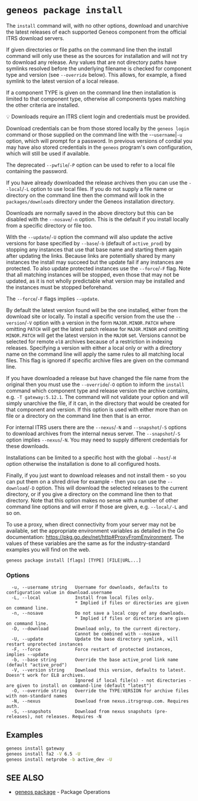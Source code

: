 # `geneos package install`

The `install` command will, with no other options, download and unarchive the latest releases of each supported Geneos component from the official ITRS download servers.

If given directories or file paths on the command line then the install command will only use these as the sources for installation and will not try to download any release. Any values that are not directory paths have symlinks resolved before the underlying filename is checked for component type and version (see `--override` below). This allows, for example, a fixed symlink to the latest version of a local release.

If a component TYPE is given on the command line then installation is limited to that component type, otherwise all components types matching the other criteria are installed.

💡 Downloads require an ITRS client login and credentials must be provided.

Download credentials can be from those stored locally by the `geneos login` command or those supplied on the command line with the --`username`|`-u` option, which will prompt for a password. In previous versions of cordial you may have also stored credentials in the `geneos` program's own configuration, which will still be used if available.

The deprecated `--pwfile`/`-P` option can be used to refer to a local file containing the password.

If you have already downloaded the release archives then you can use the `--local`/`-L` option to use local files. If you do not supply a file name or directory on the command line then the command will look in the `packages/downloads` directory under the Geneos installation directory.

Downloads are normally saved in the above directory but this can be disabled with the `--nosave`/`-n` option. This is the default if you install locally from a specific directory or file too.

With the `--update`/`-U` option the command will also update the active versions for base specified by `--base`/`-b` (default of `active_prod`) by stopping any instances that use that base name and starting them again after updating the links. Because links are potentially shared by many instances the install may succeed but the update fail if any instances are protected. To also update protected instances use the `--force`/`-F` flag. Note that all matching instances will be stopped, even those that may not be updated, as it is not wholly predictable what version may be installed and the instances must be stopped beforehand.

The `--force`/`-F` flags implies `--update`.

By default the latest version found will be the one installed, either from the download site or locally. To install a specific version from the use the `--version`/`-V` option with a version in the form `MAJOR.MINOR.PATCH` where omitting `PATCH` will get the latest patch release for `MAJOR.MINOR` and omitting `MINOR.PATCH` will get the latest version in the `MAJOR` set. Versions cannot be selected for remote `el8` archives because of a restriction in indexing releases. Specifying a version with either a local only or with a directory name on the command line will apply the same rules to all matching local files. This flag is ignored if specific archive files are given on the command line.

If you have downloaded a release but have changed the file name from the original then you must use the `--override`/`-O` option to inform the `install` command which component type and release version the archive contains, e.g. `-T gateway:5.12.1`. The command will not validate your option and will simply unarchive the file, if it can, in the directory that would be created for that component and version. If this option is used with either more than on file or a directory on the command line then that is an error.

For internal ITRS users there are the `--nexus`/`-N` and `--snapshot`/`-S` options to download archives from the internal nexus server. The `--snapshot`/`-S` option implies `--nexus`/`-N`. You may need to supply different credentials for these downloads.

Installations can be limited to a specific host with the global `--host`/`-H` option otherwise the installation is done to all configured hosts.

Finally, if you just want to download releases and not install them - so you can put them on a shred drive for example - then you can use the `--download`/`-D` option. This will download the selected releases to the current directory, or if you give a directory on the command line then to that directory. Note that this option makes no sense with a number of other command line options and will error if those are given, e.g. `--local/-L` and so on.

To use a proxy, when direct connectivity from your server may not be available, set the appropriate environment variables as detailed in the Go documentation: <https://pkg.go.dev/net/http#ProxyFromEnvironment>. The values of these variables are the same as for the industry-standard examples you will find on the web.

```text
geneos package install [flags] [TYPE] [FILE|URL...]
```

### Options

```text
  -u, --username string   Username for downloads, defaults to configuration value in download.username
  -L, --local             Install from local files only.
                          * Implied if files or directories are given on command line.
  -n, --nosave            Do not save a local copy of any downloads.
                          * Implied if files or directories are given on command line.
  -D, --download          Download only, to the current directory.
                          Cannot be combined with --nosave
  -U, --update            Update the base directory symlink, will restart unprotected instances
  -F, --force             Force restart of protected instances, implies --update
  -b, --base string       Override the base active_prod link name (default "active_prod")
  -V, --version string    Download this version, defaults to latest. Doesn't work for EL8 archives.
                          Ignored if local file(s) - not directories - are given to install on command-line (default "latest")
  -O, --override string   Override the TYPE:VERSION for archive files with non-standard names
  -N, --nexus             Download from nexus.itrsgroup.com. Requires auth.
  -S, --snapshots         Download from nexus snapshots (pre-releases), not releases. Requires -N
```

## Examples

```bash
geneos install gateway
geneos install fa2 -V 6.5 -U
geneos install netprobe -b active_dev -U

```

## SEE ALSO

* [geneos package](geneos_package.md)	 - Package Operations
